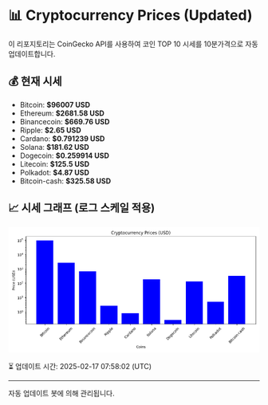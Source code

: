 
# 📊 Cryptocurrency Prices (Updated)

이 리포지토리는 CoinGecko API를 사용하여 코인 TOP 10 시세를 10분가격으로 자동 업데이트합니다.

## 💰 현재 시세
- Bitcoin: **$96007 USD**
- Ethereum: **$2681.58 USD**
- Binancecoin: **$669.76 USD**
- Ripple: **$2.65 USD**
- Cardano: **$0.791239 USD**
- Solana: **$181.62 USD**
- Dogecoin: **$0.259914 USD**
- Litecoin: **$125.5 USD**
- Polkadot: **$4.87 USD**
- Bitcoin-cash: **$325.58 USD**

## 📈 시세 그래프 (로그 스케일 적용)
![Crypto Prices](crypto_prices.png)

⏳ 업데이트 시간: 2025-02-17 07:58:02 (UTC)

---
자동 업데이트 봇에 의해 관리됩니다.

